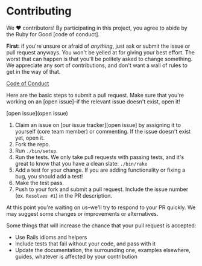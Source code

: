 # Contributing

We ♥ contributors! By participating in this project, you agree to abide by the
Ruby for Good [code of conduct].

**First:** if you're unsure or afraid of *anything*, just ask or submit the
issue or pull request anyways. You won't be yelled at for giving your best
effort. The worst that can happen is that you'll be politely asked to change
something. We appreciate any sort of contributions, and don't want a wall of
rules to get in the way of that.

[Code of Conduct](CODE_OF_CONDUCT.md)

Here are the basic steps to submit a pull request. Make sure that you're working
on an [open issue]–if the relevant issue doesn't exist, open it!

[open issue](open issue)

1. Claim an issue on [our issue tracker][open issue] by assigning it to
   yourself (core team member) or commenting. If the issue doesn't exist
   yet, open it.
1. Fork the repo.
1. Run `./bin/setup`.
1. Run the tests. We only take pull requests with passing tests, and it's great
   to know that you have a clean slate: `./bin/rake`
1. Add a test for your change. If you are adding functionality or fixing a
   bug, you should add a test!
1. Make the test pass.
1. Push to your fork and submit a pull request. Include the issue number
   (ex. `Resolves #1`) in the PR description.

At this point you're waiting on us–we'll try to respond to your PR quickly.
We may suggest some changes or improvements or alternatives.

Some things that will increase the chance that your pull request is accepted:

* Use Rails idioms and helpers
* Include tests that fail without your code, and pass with it
* Update the documentation, the surrounding one, examples elsewhere, guides,
  whatever is affected by your contribution
